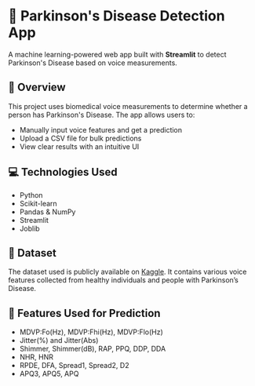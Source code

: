 # 🧠 Parkinson's Disease Detection App

A machine learning-powered web app built with **Streamlit** to detect Parkinson's Disease based on voice measurements.

## 📌 Overview

This project uses biomedical voice measurements to determine whether a person has Parkinson's Disease. The app allows users to:
- Manually input voice features and get a prediction
- Upload a CSV file for bulk predictions
- View clear results with an intuitive UI

## 💻 Technologies Used

- Python
- Scikit-learn
- Pandas & NumPy
- Streamlit
- Joblib

## 📂 Dataset

The dataset used is publicly available on [Kaggle](https://www.kaggle.com/datasets). It contains various voice features collected from healthy individuals and people with Parkinson’s Disease.

## 🧪 Features Used for Prediction

- MDVP:Fo(Hz), MDVP:Fhi(Hz), MDVP:Flo(Hz)
- Jitter(%) and Jitter(Abs)
- Shimmer, Shimmer(dB), RAP, PPQ, DDP, DDA
- NHR, HNR
- RPDE, DFA, Spread1, Spread2, D2
- APQ3, APQ5, APQ
